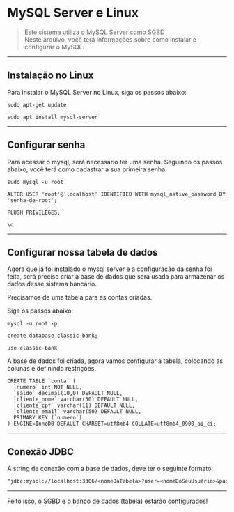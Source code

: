 # MySQL Server e Linux

> Este sistema utiliza o MySQL Server como SGBD<br>
> Neste arquivo, você terá informações sobre como instalar e configurar o MySQL.


---
## Instalação no Linux

Para instalar o MySQL Server no Linux, siga os passos abaixo:

```shell
sudo apt-get update
```

```shell
sudo apt install mysql-server
```


---
## Configurar senha

Para acessar o mysql, será necessário ter uma senha.
Seguindo os passos abaixo, você terá como cadastrar a sua primeira senha.

```shell
sudo mysql -u root
```

```shell
ALTER USER 'root'@'localhost' IDENTIFIED WITH mysql_native_password BY 'senha-de-root';
```

```shell
FLUSH PRIVILEGES;
```

```shell
\q
```


---
## Configurar nossa tabela de dados

Agora que já foi instalado o mysql server e a configuração da senha foi feita,
será preciso criar a base de dados que será usada para armazenar os dados desse sistema bancário.

Precisamos de uma tabela para as contas criadas.

Siga os passos abaixo:

```shell
mysql -u root -p

create database classic-bank;

use classic-bank
```

A base de dados foi criada, agora vamos
configurar a tabela, colocando as colunas e definindo restrições.

```shell
CREATE TABLE `conta` (
  `numero` int NOT NULL,
  `saldo` decimal(10,0) DEFAULT NULL,
  `cliente_nome` varchar(50) DEFAULT NULL,
  `cliente_cpf` varchar(11) DEFAULT NULL,
  `cliente_email` varchar(50) DEFAULT NULL,
  PRIMARY KEY (`numero`)
) ENGINE=InnoDB DEFAULT CHARSET=utf8mb4 COLLATE=utf8mb4_0900_ai_ci;
```


---
## Conexão JDBC

A string de conexão com a base de dados, deve ter o seguinte formato:

```txt
"jdbc:mysql://localhost:3306/<nomeDaTabela>?user=<nomeDoSeuUsuário>&password=<suaSenhaDoBancoDeDados>”
```


---
Feito isso, o SGBD e o banco de dados (tabela) estarão configurados!